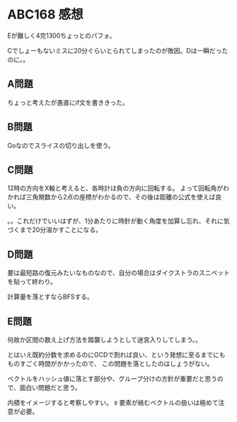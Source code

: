 # ABC168 感想

Eが難しく4完1300ちょっとのパフォ。

Cでしょーもないミスに20分ぐらいとられてしまったのが敗因。Dは一瞬だったのに。。

## A問題

ちょっと考えたが愚直にif文を書ききった。

## B問題

Goなのでスライスの切り出しを使う。

## C問題

12時の方向をX軸と考えると、各時計は負の方向に回転する。
よって回転角がわかれば三角関数から2点の座標がわかるので、その後は距離の公式を使えば良い。

。。これだけでいいはずが、1分あたりに時針が動く角度を加算し忘れ、それに気づくまで20分溶かすことになる。

## D問題

要は最短路の復元みたいなものなので、自分の場合はダイクストラのスニペットを貼って終わり。

計算量を落とすならBFSする。

## E問題

何故か区間の数え上げ方法を踏襲しようとして迷宮入りしてしまう。。

とはいえ既約分数を求めるのにGCDで割れば良い、という発想に至るまでにもものすごく時間がかかったので、
この問題を落としたのはしょうがない。

ベクトルをハッシュ値に落とす部分や、グループ分けの方針が重要だと思うので、面白い問題だと思う。

内積をイメージすると考察しやすい。
`0` 要素が絡むベクトルの扱いは極めて注意が必要。

